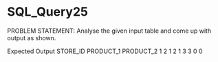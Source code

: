 # SQL_Query25

PROBLEM STATEMENT: 
Analyse the given input table and come up with output as shown.

Expected Output
STORE_ID	PRODUCT_1	PRODUCT_2
1	2	1
2	1	3
3	0	0
